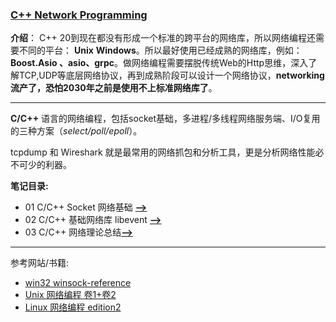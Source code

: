 ### [C++ Network Programming](#)
**介绍**： C++ 20到现在都没有形成一个标准的跨平台的网络库，所以网络编程还需要不同的平台： **Unix** **Windows**。所以最好使用已经成熟的网络库，例如：
**Boost.Asio 、asio、grpc**。做网络编程需要摆脱传统Web的Http思维，深入了解TCP,UDP等底层网络协议，再到成熟阶段可以设计一个网络协议，**networking 流产了，恐怕2030年之前是使用不上标准网络库了**。

----
**C/C++** 语言的网络编程，包括socket基础，多进程/多线程网络服务端、I/O复用的三种方案（*select/poll/epoll*）。 

tcpdump 和 Wireshark 就是最常用的网络抓包和分析工具，更是分析网络性能必不可少的利器。

**笔记目录:**

* 01 C/C++ Socket 网络基础 [**-->**](./socket)
* 02 C/C++ 基础网络库 libevent [**-->**](./libevent)
* 03 C/C++ 网络理论总结[**-->**](./theory)



----
参考网站/书籍:
- [win32 winsock-reference](https://learn.microsoft.com/zh-cn/windows/win32/winsock/winsock-reference)
- [Unix 网络编程 卷1+卷2](#)
- [Linux 网络编程 edition2](#)
